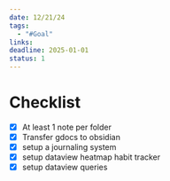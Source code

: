 ```yaml
---
date: 12/21/24
tags:
  - "#Goal"
links: 
deadline: 2025-01-01
status: 1
---
```

# Checklist
- [x] At least 1 note per folder
- [x] Transfer gdocs to obsidian
- [x] setup a journaling system
- [x] setup dataview heatmap habit tracker
- [x] setup dataview queries